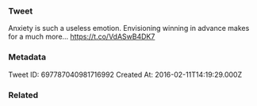 ### Tweet
Anxiety is such a useless emotion. Envisioning winning in advance makes for a much more… https://t.co/VdASwB4DK7

### Metadata
Tweet ID: 697787040981716992
Created At: 2016-02-11T14:19:29.000Z

### Related

